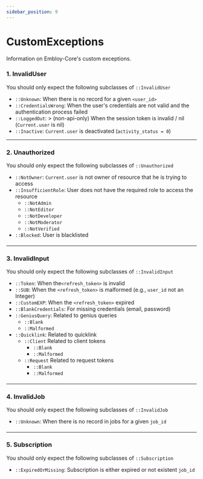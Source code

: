 ```yaml
---
sidebar_position: 9
---
```


# CustomExceptions

Information on Embloy-Core's custom exceptions.

### 1. InvalidUser

You should only expect the following subclasses of ``::InvalidUser``

+ ``::Unknown``: When there is no record for a given ``<user_id>``
+ ``::CredentialsWrong``: When the user's credentials are not valid and the authentication process failed
+ ``::LoggedOut``: > (non-api-only) When the session token is invalid / nil  (``Current.user`` is nil)
+ ``::Inactive``: ``Current.user`` is deactivated (``activity_status = 0``)

***

### 2. Unauthorized

You should only expect the following subclasses of ``::Unauthorized``

+ ``::NotOwner``: ``Current.user`` is not owner of resource that he is trying to access
+ ``::InsufficientRole``: User does not have the required role to access the resource
    + ``::NotAdmin``
    + ``::NotEditor``
    + ``::NotDeveloper``
    + ``::NotModerator``
    + ``::NotVerified``
+ ``::Blocked``: User is blacklisted

####

***

### 3. InvalidInput

You should only expect the following subclasses of ``::InvalidInput``

+ ``::Token``: When the``<refresh_token>`` is invalid
+ ``::SUB``: When the ``<refresh_token>`` is malformed (e.g., ``user_id`` not an Integer)
+ ``::CustomEXP``: When the ``<refresh_token>`` expired
+ ``::BlankCredentials``: For missing credentials (email, password)
+ ``::GeniusQuery``: Related to genius queries
    + ``::Blank`` 
    + ``::Malformed``
+ ``::Quicklink``: Related to quicklink
    + ``::Client`` Related to client tokens
        + ``::Blank`` 
        + ``::Malformed`` 
    + ``::Request`` Related to request tokens
        + ``::Blank`` 
        + ``::Malformed`` 
  ####

***

### 4. InvalidJob

You should only expect the following subclasses of ``::InvalidJob``

+ ``::Unknown``: When there is no record in jobs for a given ``job_id``
  ####

***

### 5. Subscription

You should only expect the following subclasses of ``::Subscription``

+ ``::ExpiredOrMissing``: Subscription is either expired or not existent ``job_id``
  ####

